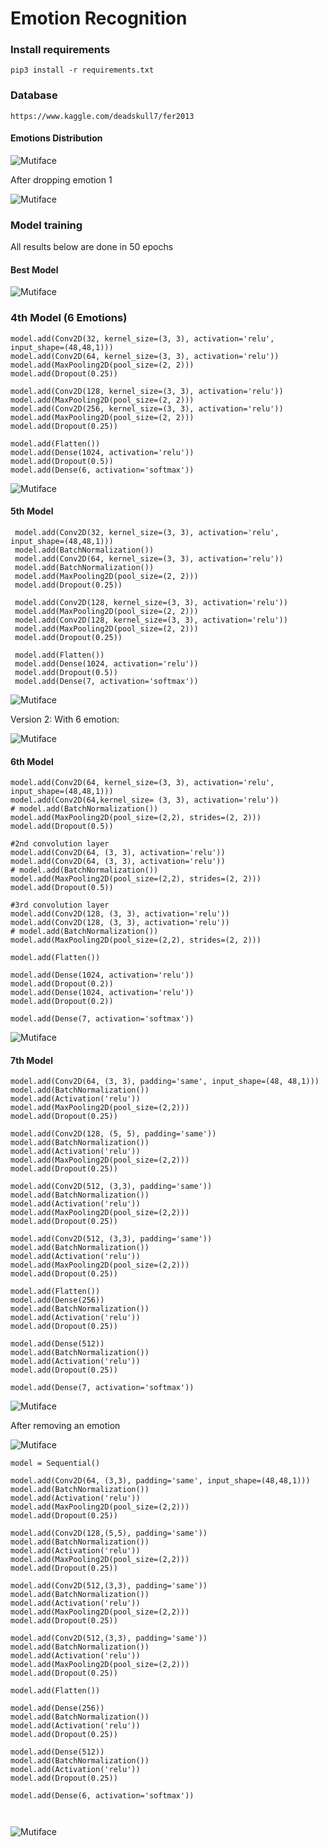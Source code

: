 # Emotion Recognition 

### Install requirements 
```
pip3 install -r requirements.txt
```

### Database
```
https://www.kaggle.com/deadskull7/fer2013
```

#### Emotions Distribution

![Mutiface]("imgs/EmotionsDistribution(6emotions).png")

After dropping emotion 1

![Mutiface]("imgs/EmotionsDistribution(6emotions).png")

### Model training

All results below are done in 50 epochs

#### Best Model 
![Mutiface](imgs/5thModel.png)

### 4th Model (6 Emotions)

```
model.add(Conv2D(32, kernel_size=(3, 3), activation='relu', input_shape=(48,48,1)))
model.add(Conv2D(64, kernel_size=(3, 3), activation='relu'))
model.add(MaxPooling2D(pool_size=(2, 2)))
model.add(Dropout(0.25))

model.add(Conv2D(128, kernel_size=(3, 3), activation='relu'))
model.add(MaxPooling2D(pool_size=(2, 2)))
model.add(Conv2D(256, kernel_size=(3, 3), activation='relu'))
model.add(MaxPooling2D(pool_size=(2, 2)))
model.add(Dropout(0.25))

model.add(Flatten())
model.add(Dense(1024, activation='relu'))
model.add(Dropout(0.5))
model.add(Dense(6, activation='softmax'))
```

![Mutiface](imgs/4thModel.png)


#### 5th Model 

```
 model.add(Conv2D(32, kernel_size=(3, 3), activation='relu', input_shape=(48,48,1)))
 model.add(BatchNormalization())
 model.add(Conv2D(64, kernel_size=(3, 3), activation='relu'))
 model.add(BatchNormalization())
 model.add(MaxPooling2D(pool_size=(2, 2)))
 model.add(Dropout(0.25))

 model.add(Conv2D(128, kernel_size=(3, 3), activation='relu'))
 model.add(MaxPooling2D(pool_size=(2, 2)))
 model.add(Conv2D(128, kernel_size=(3, 3), activation='relu'))
 model.add(MaxPooling2D(pool_size=(2, 2)))
 model.add(Dropout(0.25))

 model.add(Flatten())
 model.add(Dense(1024, activation='relu'))
 model.add(Dropout(0.5))
 model.add(Dense(7, activation='softmax'))
```

![Mutiface](imgs/5thModel.png)


Version 2: With 6 emotion: 


![Mutiface](imgs/5thModel-v2.png)

#### 6th Model 

```
model.add(Conv2D(64, kernel_size=(3, 3), activation='relu', input_shape=(48,48,1)))
model.add(Conv2D(64,kernel_size= (3, 3), activation='relu'))
# model.add(BatchNormalization())
model.add(MaxPooling2D(pool_size=(2,2), strides=(2, 2)))
model.add(Dropout(0.5))

#2nd convolution layer
model.add(Conv2D(64, (3, 3), activation='relu'))
model.add(Conv2D(64, (3, 3), activation='relu'))
# model.add(BatchNormalization())
model.add(MaxPooling2D(pool_size=(2,2), strides=(2, 2)))
model.add(Dropout(0.5))

#3rd convolution layer
model.add(Conv2D(128, (3, 3), activation='relu'))
model.add(Conv2D(128, (3, 3), activation='relu'))
# model.add(BatchNormalization())
model.add(MaxPooling2D(pool_size=(2,2), strides=(2, 2)))

model.add(Flatten())

model.add(Dense(1024, activation='relu'))
model.add(Dropout(0.2))
model.add(Dense(1024, activation='relu'))
model.add(Dropout(0.2))

model.add(Dense(7, activation='softmax'))
```
![Mutiface](imgs/6thModel.png)


#### 7th Model

```
model.add(Conv2D(64, (3, 3), padding='same', input_shape=(48, 48,1)))
model.add(BatchNormalization())
model.add(Activation('relu'))
model.add(MaxPooling2D(pool_size=(2,2)))
model.add(Dropout(0.25))

model.add(Conv2D(128, (5, 5), padding='same'))
model.add(BatchNormalization())
model.add(Activation('relu'))
model.add(MaxPooling2D(pool_size=(2,2)))
model.add(Dropout(0.25))

model.add(Conv2D(512, (3,3), padding='same'))
model.add(BatchNormalization())
model.add(Activation('relu'))
model.add(MaxPooling2D(pool_size=(2,2)))
model.add(Dropout(0.25))

model.add(Conv2D(512, (3,3), padding='same'))
model.add(BatchNormalization())
model.add(Activation('relu'))
model.add(MaxPooling2D(pool_size=(2,2)))
model.add(Dropout(0.25))

model.add(Flatten())
model.add(Dense(256))
model.add(BatchNormalization())
model.add(Activation('relu'))
model.add(Dropout(0.25))

model.add(Dense(512))
model.add(BatchNormalization())
model.add(Activation('relu'))
model.add(Dropout(0.25))

model.add(Dense(7, activation='softmax'))

```

![Mutiface](imgs/7thModel.png)

After removing an emotion

![Mutiface](imgs/7thModel-2.png)


```
model = Sequential()

model.add(Conv2D(64, (3,3), padding='same', input_shape=(48,48,1)))
model.add(BatchNormalization())
model.add(Activation('relu'))
model.add(MaxPooling2D(pool_size=(2,2)))
model.add(Dropout(0.25))

model.add(Conv2D(128,(5,5), padding='same'))
model.add(BatchNormalization())
model.add(Activation('relu'))
model.add(MaxPooling2D(pool_size=(2,2)))
model.add(Dropout(0.25))

model.add(Conv2D(512,(3,3), padding='same'))
model.add(BatchNormalization())
model.add(Activation('relu'))
model.add(MaxPooling2D(pool_size=(2,2)))
model.add(Dropout(0.25))

model.add(Conv2D(512,(3,3), padding='same'))
model.add(BatchNormalization())
model.add(Activation('relu'))
model.add(MaxPooling2D(pool_size=(2,2)))
model.add(Dropout(0.25))

model.add(Flatten())

model.add(Dense(256))
model.add(BatchNormalization())
model.add(Activation('relu'))
model.add(Dropout(0.25))

model.add(Dense(512))
model.add(BatchNormalization())
model.add(Activation('relu'))
model.add(Dropout(0.25))

model.add(Dense(6, activation='softmax'))



```

![Mutiface](imgs/8thModel.png)
